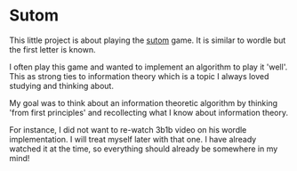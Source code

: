 # Sutom

This little project is about playing the [sutom](https://sutom.nocle.fr/) game.
It is similar to wordle but the first letter is known.

I often play this game and wanted to implement an algorithm to play it 'well'.
This as strong ties to information theory which is a topic I always loved
studying and thinking about.

My goal was to think about an information theoretic algorithm by thinking 'from
first principles' and recollecting what I know about information theory.

For instance, I did not want to re-watch 3b1b video on his wordle
implementation. I will treat myself later with that one. I have already watched
it at the time, so everything should already be somewhere in my mind!
